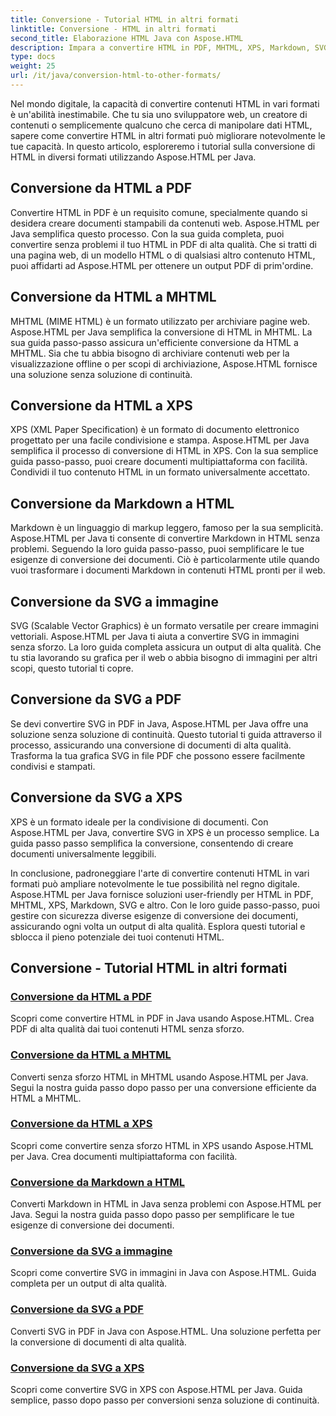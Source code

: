 ```yaml
---
title: Conversione - Tutorial HTML in altri formati
linktitle: Conversione - HTML in altri formati
second_title: Elaborazione HTML Java con Aspose.HTML
description: Impara a convertire HTML in PDF, MHTML, XPS, Markdown, SVG e altro in Java utilizzando Aspose.HTML. Conversioni di documenti di alta qualità semplificate.
type: docs
weight: 25
url: /it/java/conversion-html-to-other-formats/
---
```


Nel mondo digitale, la capacità di convertire contenuti HTML in vari formati è un'abilità inestimabile. Che tu sia uno sviluppatore web, un creatore di contenuti o semplicemente qualcuno che cerca di manipolare dati HTML, sapere come convertire HTML in altri formati può migliorare notevolmente le tue capacità. In questo articolo, esploreremo i tutorial sulla conversione di HTML in diversi formati utilizzando Aspose.HTML per Java.

## Conversione da HTML a PDF

Convertire HTML in PDF è un requisito comune, specialmente quando si desidera creare documenti stampabili da contenuti web. Aspose.HTML per Java semplifica questo processo. Con la sua guida completa, puoi convertire senza problemi il tuo HTML in PDF di alta qualità. Che si tratti di una pagina web, di un modello HTML o di qualsiasi altro contenuto HTML, puoi affidarti ad Aspose.HTML per ottenere un output PDF di prim'ordine.

## Conversione da HTML a MHTML

MHTML (MIME HTML) è un formato utilizzato per archiviare pagine web. Aspose.HTML per Java semplifica la conversione di HTML in MHTML. La sua guida passo-passo assicura un'efficiente conversione da HTML a MHTML. Sia che tu abbia bisogno di archiviare contenuti web per la visualizzazione offline o per scopi di archiviazione, Aspose.HTML fornisce una soluzione senza soluzione di continuità.

## Conversione da HTML a XPS

XPS (XML Paper Specification) è un formato di documento elettronico progettato per una facile condivisione e stampa. Aspose.HTML per Java semplifica il processo di conversione di HTML in XPS. Con la sua semplice guida passo-passo, puoi creare documenti multipiattaforma con facilità. Condividi il tuo contenuto HTML in un formato universalmente accettato.

## Conversione da Markdown a HTML

Markdown è un linguaggio di markup leggero, famoso per la sua semplicità. Aspose.HTML per Java ti consente di convertire Markdown in HTML senza problemi. Seguendo la loro guida passo-passo, puoi semplificare le tue esigenze di conversione dei documenti. Ciò è particolarmente utile quando vuoi trasformare i documenti Markdown in contenuti HTML pronti per il web.

## Conversione da SVG a immagine

SVG (Scalable Vector Graphics) è un formato versatile per creare immagini vettoriali. Aspose.HTML per Java ti aiuta a convertire SVG in immagini senza sforzo. La loro guida completa assicura un output di alta qualità. Che tu stia lavorando su grafica per il web o abbia bisogno di immagini per altri scopi, questo tutorial ti copre.

## Conversione da SVG a PDF

Se devi convertire SVG in PDF in Java, Aspose.HTML per Java offre una soluzione senza soluzione di continuità. Questo tutorial ti guida attraverso il processo, assicurando una conversione di documenti di alta qualità. Trasforma la tua grafica SVG in file PDF che possono essere facilmente condivisi e stampati.

## Conversione da SVG a XPS

XPS è un formato ideale per la condivisione di documenti. Con Aspose.HTML per Java, convertire SVG in XPS è un processo semplice. La guida passo passo semplifica la conversione, consentendo di creare documenti universalmente leggibili.

In conclusione, padroneggiare l'arte di convertire contenuti HTML in vari formati può ampliare notevolmente le tue possibilità nel regno digitale. Aspose.HTML per Java fornisce soluzioni user-friendly per HTML in PDF, MHTML, XPS, Markdown, SVG e altro. Con le loro guide passo-passo, puoi gestire con sicurezza diverse esigenze di conversione dei documenti, assicurando ogni volta un output di alta qualità. Esplora questi tutorial e sblocca il pieno potenziale dei tuoi contenuti HTML.

## Conversione - Tutorial HTML in altri formati
### [Conversione da HTML a PDF](./convert-html-to-pdf/)
Scopri come convertire HTML in PDF in Java usando Aspose.HTML. Crea PDF di alta qualità dai tuoi contenuti HTML senza sforzo.
### [Conversione da HTML a MHTML](./convert-html-to-mhtml/)
Converti senza sforzo HTML in MHTML usando Aspose.HTML per Java. Segui la nostra guida passo dopo passo per una conversione efficiente da HTML a MHTML.
### [Conversione da HTML a XPS](./convert-html-to-xps/)
Scopri come convertire senza sforzo HTML in XPS usando Aspose.HTML per Java. Crea documenti multipiattaforma con facilità.
### [Conversione da Markdown a HTML](./convert-markdown-to-html/)
Converti Markdown in HTML in Java senza problemi con Aspose.HTML per Java. Segui la nostra guida passo dopo passo per semplificare le tue esigenze di conversione dei documenti.
### [Conversione da SVG a immagine](./convert-svg-to-image/)
Scopri come convertire SVG in immagini in Java con Aspose.HTML. Guida completa per un output di alta qualità.
### [Conversione da SVG a PDF](./convert-svg-to-pdf/)
Converti SVG in PDF in Java con Aspose.HTML. Una soluzione perfetta per la conversione di documenti di alta qualità.
### [Conversione da SVG a XPS](./convert-svg-to-xps/)
Scopri come convertire SVG in XPS con Aspose.HTML per Java. Guida semplice, passo dopo passo per conversioni senza soluzione di continuità.